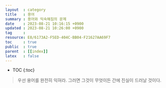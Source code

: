 ```yaml
---
layout  : category
title   : 용어 
summary : 용어와 익숙해짐의 문제
date    : 2023-08-21 10:16:15 +0900
updated : 2023-08-21 10:26:00 +0900
tag     : 
resource: E8/6173A2-F5ED-404C-BB04-F21627AA69F7
toc     : true
public  : true
parent  : [[index]]
latex   : false
---
```

* TOC
{:toc}

> 우선 용어를 완전히 익혀라. 그러면 그것이 무엇이든 간에 진실이 드러날 것이다.

# 
